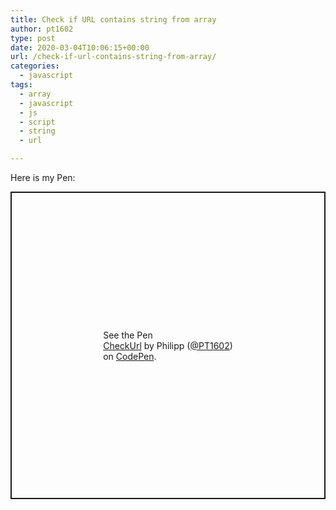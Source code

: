 ```yaml
---
title: Check if URL contains string from array
author: pt1602
type: post
date: 2020-03-04T10:06:15+00:00
url: /check-if-url-contains-string-from-array/
categories:
  - javascript
tags:
  - array
  - javascript
  - js
  - script
  - string
  - url

---
```

Here is my Pen:

<p class="codepen" data-height="492" data-theme-id="dark" data-default-tab="js,result" data-user="PT1602" data-slug-hash="QWbKxQg" style="height: 492px; box-sizing: border-box; display: flex; align-items: center; justify-content: center; border: 2px solid; margin: 1em 0; padding: 1em;" data-pen-title="CheckUrl">
  <span>See the Pen <a href="https://codepen.io/PT1602/pen/QWbKxQg"><br /> CheckUrl</a> by Philipp (<a href="https://codepen.io/PT1602">@PT1602</a>)<br /> on <a href="https://codepen.io">CodePen</a>.</span>
</p>